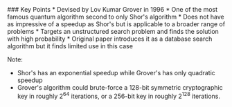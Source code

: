 <section data-markdown>
### Key Points
* Devised by Lov Kumar Grover in 1996
* One of the most famous quantum algorithm second to only Shor's algorithm
* Does not have as impressive of a speedup as Shor's but is applicable to a broader range of problems
* Targets an unstructured search problem and finds the solution with high probability
* Original paper introduces it as a database search algorithm but it finds limited use in this case

Note:
* Shor's has an exponential speedup while Grover's has only quadratic speedup
* Grover's algorithm could brute-force a 128-bit symmetric cryptographic key in roughly $2^64$ iterations, or a 256-bit key in roughly $2^128$ iterations. 
</section>
